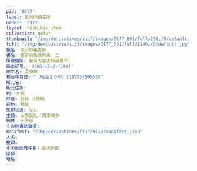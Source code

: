 ```yaml
---
pid: '0177'
label: 歌沢の稽古所
order: '0177'
layout: nishikie_item
collection: qatar
thumbnail: "/img/derivatives/iiif/images/0177_001/full/250,/0/default.jpg"
full: "/img/derivatives/iiif/images/0177_001/full/1140,/0/default.jpg"
題名: 歌沢の稽古所
書名: 維新前後諷刺画　二
所蔵機関: 東京大学史料編纂所
請求記号: '0380-17-2-(104)'
画工名: 孟斎画
和暦年月日: "（明治１０年）(18770550550)"
版元名: 
版元住所: 
判: 大判
形態: 竪絵 ２枚続
彩色: 錦絵
検印状況: なし
主題: 士族反乱／西南戦争
細目: 子供絵
その他書誌事項: 
manifest: "/img/derivatives/iiif/0177/manifest.json"
人名: 
検印: 
その他固有件名: 歌沢師匠
彫師: 
地名: 
---
```


